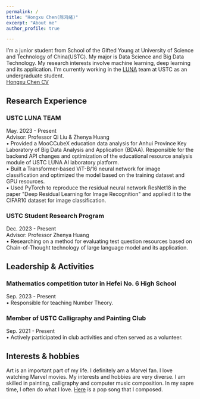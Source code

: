 ```yaml
---
permalink: /
title: "Hongxu Chen(陈鸿绪)"
excerpt: "About me"
author_profile: true

---
```


I’m a junior student from School of the Gifted Young at University of Science and Technology of China(USTC). My major is Data Science and Big Data Technology. 
My research interests involve machine learning, deep learning and its application. I'm currently working in the [LUNA](luna.bdaa.pro) team at USTC as an undergraduate student.  
[Hongxu Chen CV](https://mail-attachment.googleusercontent.com/attachment/u/2/?ui=2&ik=de87ad904b&attid=0.1&permmsgid=msg-a:r5781267330923085286&th=18cdf12cbe950c0d&view=att&disp=inline&saddbat=ANGjdJ9-wLbpvo4e0kehaHsZpoRNAXURo8t1ZoT9mT6AzVypssgks85gX-nQ6WLc7cdtWaU8xDvAzrY9MbU5qdRIGhW83wKkdN8_AlpLybOJZyGib3xByBdlRfipIIgFiE_TE0MfwqRIi50M_kMXsQhajuHQvqdl0qyUo1NEylGSkJLA6We-kDuTstF3ZUl9GcT0lkblZOyAFPsN5TxsJ3cNkRGRVypcbsigjXiuEzOpNsWzWUNwz6RIyg1Z76XSsGhnbjqpy9IWt9hEIRRx5l_G3ILqaE83UOp4Rt_1igZSkPg_QGcrbc1VXn_bBKAcD_mMKaMNtUWa3PidlnXoB7EqyxRqWm3ZnM4zYCIiKBwEHzFSN-1ejFPvslyP43ngXFPrSE1OIFi-DyO3kHn4IkuBEyZYJclHQlocOybDlvV3AwW-wuyl_popgFmqbZA4gsSs9wJgF9uoATYWfIdiy5CZMhVV1O2sZh9ccRwtw-N_59bJ5qFJb0WqdUFTuLnMbMTUxEp3gb78FkDHqaaKH_IT8AmNEiHbYOHHfyacxvg7-Wq2DkRdKvQbo8QVM6BAyPQQ3ElcSoaQhnWjAErmzs4pfsFFwFaPEOLJqagzmLMIG6XJMXNJfq2qJtlify5zAfexMr5VCsYlg37-Pzu8uEMEtQOoEi3OLmHbYKv_xDGNyprhhZMI1b3H2Ve4NC7N8PEjfy2gIQOwv9uqTs1X0r8057rjgu0m_1Xf2qXrX_fizuARESXHLxCqBCcGQp1yQ_OpeArTr3Z9gr2BigoEXcfXADF20PRWZY4McFoHT3MDDNmsIOHlQMUrmzr2BNrn461iNHctNXsNX3sOMqDQurZgSk5nLSfLL22DqXOgV1Lm-7ngfdy4tKh_sjAwncpgVXZ2ZFgn8ZhsCrucXbSW_RZRPNTkEL7LqhhPrd1KOXzfKtGFWsDPeo_qYLutPjyEmb3VjBA8Tpwn38QSvbuqWQvwv5RBgbL4PigzuiDY2YRqFcK1t5-Vz3OOiuDwBRpjGyUwobcTtprGgGuYwBv61CbW7SkLmomn3uZU1m_sRFMUwPuvoefW6Jw7AVjlPtk)

Research Experience
-----
### USTC LUNA TEAM  
May. 2023 - Present  
Advisor: Professor Qi Liu & Zhenya Huang  
•	Provided a MooCCubeX education data analysis for Anhui Province Key Laboratory of Big Data Analysis and Application (BDAA). Responsible for the backend API changes and optimization of the educational resource analysis module of USTC LUNA AI laboratory platform.  
•	Built a Transformer-based ViT-B/16 neural network for image classification and optimized the model based on the training dataset and GPU resources.  
•	Used PyTorch to reproduce the residual neural network ResNet18 in the paper "Deep Residual Learning for Image Recognition" and applied it to the CIFAR10 dataset for image classification.  

  
### USTC Student Research Program  
Dec. 2023 - Present  
Advisor: Professor Zhenya Huang  
•	Researching on a method for evaluating test question resources based on Chain-of-Thought technology of large language model and its application.  

  
Leadership & Activities
-----
### Mathematics competition tutor in Hefei No. 6 High School   
Sep. 2023 - Present  
•	Responsible for teaching Number Theory.  

  
### Member of USTC Calligraphy and Painting Club   
Sep. 2021 - Present  
•	Actively participated in club activities and often served as a volunteer.

Interests & hobbies
-----
Art is an important part of my life. I definitely am a Marvel fan. I love watching Marvel movies. My interests and hobbies are very diverse. I am skilled in painting, calligraphy and computer music composition. In my sapre time, I often do what I love. [Here](https://www.bilibili.com/video/BV1hk4y1g7UQ/) is a pop song that I composed.



